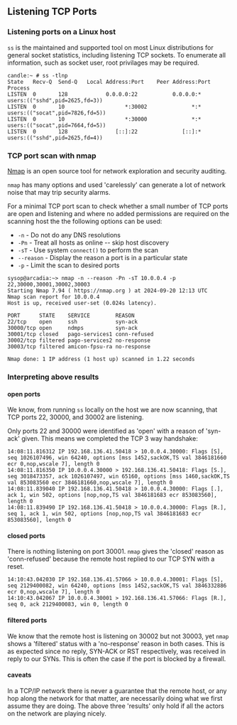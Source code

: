 ## Listening TCP Ports

### Listening ports on a Linux host

`ss` is the maintained and supported tool on most Linux distributions for general socket statistics,
including listening TCP sockets.  To enumerate all information, such as socket user, root privilages
may be required.

```
candle:~ # ss -tlnp
State   Recv-Q  Send-Q   Local Address:Port    Peer Address:Port Process                          
LISTEN  0       128            0.0.0.0:22           0.0.0.0:*     users:(("sshd",pid=2625,fd=3))  
LISTEN  0       10                   *:30002              *:*     users:(("socat",pid=7826,fd=5)) 
LISTEN  0       10                   *:30000              *:*     users:(("socat",pid=7664,fd=5)) 
LISTEN  0       128               [::]:22              [::]:*     users:(("sshd",pid=2625,fd=4)) 
```

### TCP port scan with nmap

[Nmap](https://nmap.org/) is an open source tool for network exploration and security auditing.

`nmap` has many options and used 'carelessly' can generate a lot of network noise that may trip
security alarms.

For a minimal TCP port scan to check whether a small number of TCP ports are open and listening
and where no added permissions are required on the scanning host the the following options can be
used:

* `-n` - Do not do any DNS resolutions
* `-Pn` - Treat all hosts as online -- skip host discovery
* `-sT` - Use system `connect()` to perform the scan
* `--reason` - Display the reason a port is in a particular state
* `-p` - Limit the scan to desired ports

```
sysop@arcadia:~> nmap -n --reason -Pn -sT 10.0.0.4 -p 22,30000,30001,30002,30003
Starting Nmap 7.94 ( https://nmap.org ) at 2024-09-20 12:13 UTC
Nmap scan report for 10.0.0.4
Host is up, received user-set (0.024s latency).

PORT      STATE    SERVICE        REASON
22/tcp    open     ssh            syn-ack
30000/tcp open     ndmps          syn-ack
30001/tcp closed   pago-services1 conn-refused
30002/tcp filtered pago-services2 no-response
30003/tcp filtered amicon-fpsu-ra no-response

Nmap done: 1 IP address (1 host up) scanned in 1.22 seconds
```

### Interpreting above results

#### open ports

We know, from running `ss` locally on the host we are now scanning, that TCP ports 22, 30000, and
30002 are listening.

Only ports 22 and 30000 were identified as 'open' with a reason of 'syn-ack' given.  This means we
completed the TCP 3 way handshake:

```
14:08:11.816312 IP 192.168.136.41.50418 > 10.0.0.4.30000: Flags [S], seq 1026107496, win 64240, options [mss 1452,sackOK,TS val 3846181660 ecr 0,nop,wscale 7], length 0
14:08:11.816350 IP 10.0.0.4.30000 > 192.168.136.41.50418: Flags [S.], seq 3018473357, ack 1026107497, win 65160, options [mss 1460,sackOK,TS val 853083560 ecr 3846181660,nop,wscale 7], length 0
14:08:11.839040 IP 192.168.136.41.50418 > 10.0.0.4.30000: Flags [.], ack 1, win 502, options [nop,nop,TS val 3846181683 ecr 853083560], length 0
14:08:11.839490 IP 192.168.136.41.50418 > 10.0.0.4.30000: Flags [R.], seq 1, ack 1, win 502, options [nop,nop,TS val 3846181683 ecr 853083560], length 0
```

#### closed ports

There is nothing listening on port 30001. `nmap` gives the 'closed' reason as 'conn-refused'
because the remote host replied to our TCP SYN with a reset.

```
14:10:43.042030 IP 192.168.136.41.57066 > 10.0.0.4.30001: Flags [S], seq 2129400082, win 64240, options [mss 1452,sackOK,TS val 3846332886 ecr 0,nop,wscale 7], length 0
14:10:43.042067 IP 10.0.0.4.30001 > 192.168.136.41.57066: Flags [R.], seq 0, ack 2129400083, win 0, length 0
```

#### filtered ports

We know that the remote host is listening on 30002 but not 30003, yet `nmap` shows a 'filtered' status
with a 'no-response' reason in both cases.  This is as expected since no reply, SYN-ACK or RST respectively,
was received in reply to our SYNs.  This is often the case if the port is blocked by a firewall.

#### caveats

In a TCP/IP network there is never a guarantee that the remote host, or any hop along the network for that
matter, are necessarily doing what we first assume they are doing.  The above three 'results' only hold if
all the actors on the network are playing nicely.
